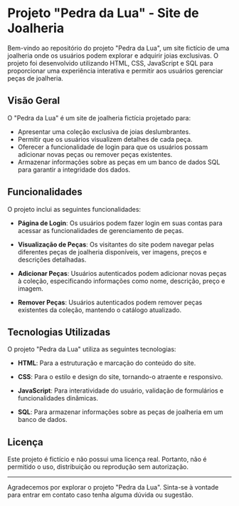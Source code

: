 # Projeto "Pedra da Lua" - Site de Joalheria

Bem-vindo ao repositório do projeto "Pedra da Lua", um site fictício de uma joalheria onde os usuários podem explorar e adquirir joias exclusivas. 
O projeto foi desenvolvido utilizando HTML, CSS, JavaScript e SQL para proporcionar uma experiência interativa e permitir aos usuários gerenciar peças de joalheria.

## Visão Geral

O "Pedra da Lua" é um site de joalheria fictícia projetado para:

- Apresentar uma coleção exclusiva de joias deslumbrantes.
- Permitir que os usuários visualizem detalhes de cada peça.
- Oferecer a funcionalidade de login para que os usuários possam adicionar novas peças ou remover peças existentes.
- Armazenar informações sobre as peças em um banco de dados SQL para garantir a integridade dos dados.

## Funcionalidades

O projeto inclui as seguintes funcionalidades:

- **Página de Login**: Os usuários podem fazer login em suas contas para acessar as funcionalidades de gerenciamento de peças.

- **Visualização de Peças**: Os visitantes do site podem navegar pelas diferentes peças de joalheria disponíveis, ver imagens, preços e descrições detalhadas.

- **Adicionar Peças**: Usuários autenticados podem adicionar novas peças à coleção, especificando informações como nome, descrição, preço e imagem.

- **Remover Peças**: Usuários autenticados podem remover peças existentes da coleção, mantendo o catálogo atualizado.

## Tecnologias Utilizadas

O projeto "Pedra da Lua" utiliza as seguintes tecnologias:

- **HTML**: Para a estruturação e marcação do conteúdo do site.

- **CSS**: Para o estilo e design do site, tornando-o atraente e responsivo.

- **JavaScript**: Para interatividade do usuário, validação de formulários e funcionalidades dinâmicas.

- **SQL**: Para armazenar informações sobre as peças de joalheria em um banco de dados.

## Licença

Este projeto é fictício e não possui uma licença real. Portanto, não é permitido o uso, distribuição ou reprodução sem autorização.

---

Agradecemos por explorar o projeto "Pedra da Lua". Sinta-se à vontade para entrar em contato caso tenha alguma dúvida ou sugestão.
